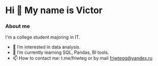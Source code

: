 # Hi 👋 My name is Victor

### About me

I'm a college student majoring in IT.
- 👀 I’m interested in data analysis.
- 🌱 I’m currently learning SQL, Pandas, BI tools.
- 📫 How to contact me: t.me/friwteg or by mail friwtegg@yandex.ru

<!---
friwteg/friwteg is a ✨ special ✨ repository because its `README.md` (this file) appears on your GitHub profile.
You can click the Preview link to take a look at your changes.
--->
